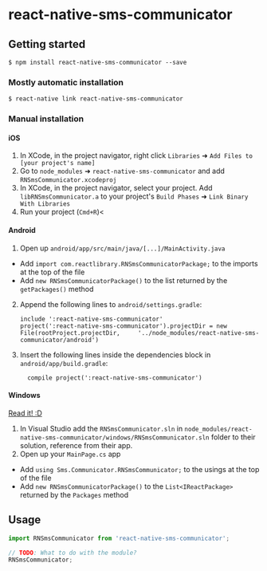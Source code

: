 
# react-native-sms-communicator

## Getting started

`$ npm install react-native-sms-communicator --save`

### Mostly automatic installation

`$ react-native link react-native-sms-communicator`

### Manual installation


#### iOS

1. In XCode, in the project navigator, right click `Libraries` ➜ `Add Files to [your project's name]`
2. Go to `node_modules` ➜ `react-native-sms-communicator` and add `RNSmsCommunicator.xcodeproj`
3. In XCode, in the project navigator, select your project. Add `libRNSmsCommunicator.a` to your project's `Build Phases` ➜ `Link Binary With Libraries`
4. Run your project (`Cmd+R`)<

#### Android

1. Open up `android/app/src/main/java/[...]/MainActivity.java`
  - Add `import com.reactlibrary.RNSmsCommunicatorPackage;` to the imports at the top of the file
  - Add `new RNSmsCommunicatorPackage()` to the list returned by the `getPackages()` method
2. Append the following lines to `android/settings.gradle`:
  	```
  	include ':react-native-sms-communicator'
  	project(':react-native-sms-communicator').projectDir = new File(rootProject.projectDir, 	'../node_modules/react-native-sms-communicator/android')
  	```
3. Insert the following lines inside the dependencies block in `android/app/build.gradle`:
  	```
      compile project(':react-native-sms-communicator')
  	```

#### Windows
[Read it! :D](https://github.com/ReactWindows/react-native)

1. In Visual Studio add the `RNSmsCommunicator.sln` in `node_modules/react-native-sms-communicator/windows/RNSmsCommunicator.sln` folder to their solution, reference from their app.
2. Open up your `MainPage.cs` app
  - Add `using Sms.Communicator.RNSmsCommunicator;` to the usings at the top of the file
  - Add `new RNSmsCommunicatorPackage()` to the `List<IReactPackage>` returned by the `Packages` method


## Usage
```javascript
import RNSmsCommunicator from 'react-native-sms-communicator';

// TODO: What to do with the module?
RNSmsCommunicator;
```
  